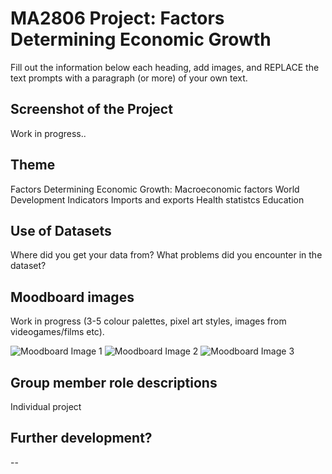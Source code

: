 # MA2806 Project: Factors Determining ​Economic Growth

Fill out the information below each heading, add images, and REPLACE the text prompts 
with a paragraph (or more) of your own text. 

## Screenshot of the Project

Work in progress..

## Theme

Factors Determining ​Economic Growth:
 Macroeconomic factors
 World Development Indicators
 Imports and exports
 Health statistcs
 Education

## Use of Datasets

Where did you get your data from? 
What problems did you encounter in the dataset?

## Moodboard images

Work in progress
(3-5 colour palettes, pixel art styles, images from videogames/films etc).

![Moodboard Image 1](PASTE_IMAGE_URL_INSIDE_BRACKETS_HERE)
![Moodboard Image 2](PASTE_IMAGE_URL_INSIDE_BRACKETS_HERE)
![Moodboard Image 3](PASTE_IMAGE_URL_INSIDE_BRACKETS_HERE)

## Group member role descriptions
Individual project

## Further development?

--
